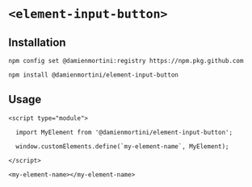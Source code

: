 # `<element-input-button>`

## Installation

```
npm config set @damienmortini:registry https://npm.pkg.github.com

npm install @damienmortini/element-input-button
```

## Usage
```
<script type="module">

  import MyElement from '@damienmortini/element-input-button';

  window.customElements.define(`my-element-name`, MyElement);

</script>

<my-element-name></my-element-name>
```
